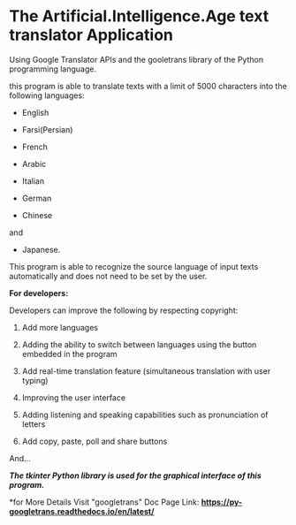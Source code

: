 # The Artificial.Intelligence.Age text translator Application
Using Google Translator APIs and the gooletrans library of the Python programming language. 

this program is able to translate texts with a limit of 5000 characters into the following languages:

 * English
 
 * Farsi(Persian)
 
 * French
 
 * Arabic
 
 * Italian
 
 * German
 
 * Chinese
 
 and 
 
 * Japanese.
 
This program is able to recognize the source language of input texts automatically and does not need to be set by the user.

**For developers:**

Developers can improve the following by respecting copyright:

 1) Add more languages
 
 2) Adding the ability to switch between languages using the button embedded in the program
 
 3) Add real-time translation feature (simultaneous translation with user typing)
 
 4) Improving the user interface
 
 5) Adding listening and speaking capabilities such as pronunciation of letters
 
 6) Add copy, paste, poll and share buttons
 
And...

***The tkinter Python library is used for the graphical interface of this program.***

*for More Details Visit "googletrans" Doc Page Link:
**https://py-googletrans.readthedocs.io/en/latest/**